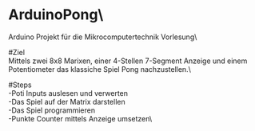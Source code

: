 # ArduinoPong\
Arduino Projekt für die Mikrocomputertechnik Vorlesung\\


#Ziel\
Mittels zwei 8x8 Marixen, einer 4-Stellen 7-Segment Anzeige und einem Potentiometer das klassiche Spiel Pong nachzustellen.\\

#Steps\
-Poti Inputs auslesen und verwerten\
-Das Spiel auf der Matrix darstellen\
-Das Spiel programmieren\
-Punkte Counter mittels Anzeige umsetzen\
